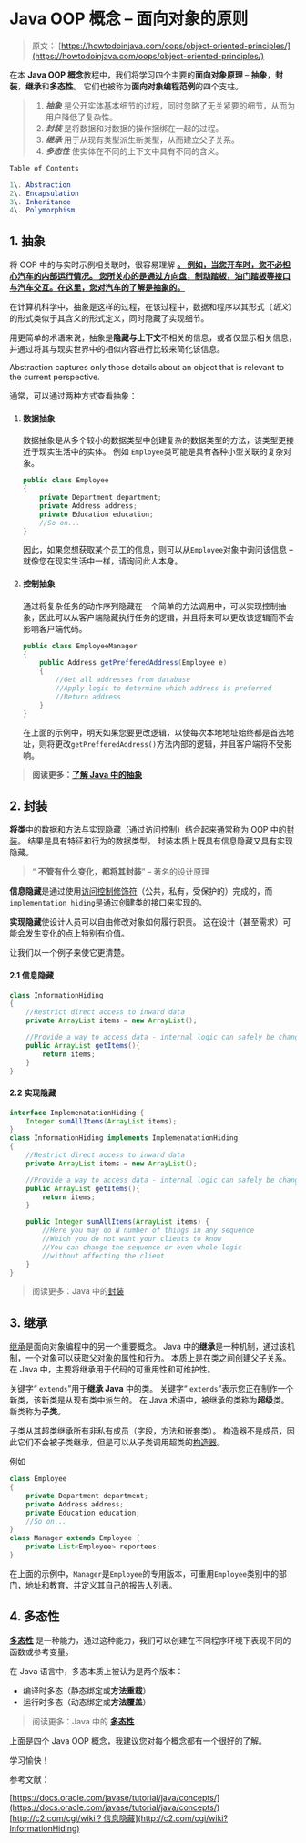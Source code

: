 # Java OOP 概念 – 面向对象的原则

> 原文： [https://howtodoinjava.com/oops/object-oriented-principles/](https://howtodoinjava.com/oops/object-oriented-principles/)

在本 **Java OOP 概念**教程中，我们将学习四个主要的**面向对象原理** – **抽象**，**封装**，**继承**和**多态性**。 它们也被称为**面向对象编程范例**的四个支柱。

> 1.  ***抽象*** 是公开实体基本细节的过程，同时忽略了无关紧要的细节，从而为用户降低了复杂性。
> 2.  ***封装*** 是将数据和对数据的操作捆绑在一起的过程。
> 3.  ***继承*** 用于从现有类型派生新类型，从而建立父子关系。
> 4.  ***多态性*** 使实体在不同的上下文中具有不同的含义。

```java
Table of Contents

1\. Abstraction
2\. Encapsulation
3\. Inheritance
4\. Polymorphism
```

## 1\. 抽象

将 OOP 中的与实时示例相关联时，很容易理解 [**。 例如，当您开车时，您不必担心汽车的内部运行情况。 您所关心的是通过方向盘，制动踏板，油门踏板等接口与汽车交互。在这里，您对汽车的了解是抽象的。**](https://howtodoinjava.com/oops/understanding-abstraction-in-java/)

在计算机科学中，抽象是这样的过程，在该过程中，数据和程序以其形式（*语义*）的形式类似于其含义的形式定义，同时隐藏了实现细节。

用更简单的术语来说，抽象是**隐藏与上下文**不相关的信息，或者仅显示相关信息，并通过将其与现实世界中的相似内容进行比较来简化该信息。

Abstraction captures only those details about an object that is relevant to the current perspective.

通常，可以通过两种方式查看抽象：

1.  #### 数据抽象

    数据抽象是从多个较小的数据类型中创建复杂的数据类型的方法，该类型更接近于现实生活中的实体。 例如 `Employee`类可能是具有各种小型关联的复杂对象。

    ```java
    public class Employee 
    {
        private Department department;
        private Address address;
        private Education education;
        //So on...
    }

    ```

    因此，如果您想获取某个员工的信息，则可以从`Employee`对象中询问该信息 – 就像您在现实生活中一样，请询问此人本身。

2.  #### 控制抽象

    通过将复杂任务的动作序列隐藏在一个简单的方法调用中，可以实现控制抽象，因此可以从客户端隐藏执行任务的逻辑，并且将来可以更改该逻辑而不会影响客户端代码。

    ```java
    public class EmployeeManager
    {
        public Address getPrefferedAddress(Employee e)
        {
            //Get all addresses from database 
            //Apply logic to determine which address is preferred
            //Return address
        }
    }

    ```

    在上面的示例中，明天如果您要更改逻辑，以使每次本地地址始终都是首选地址，则将更改`getPrefferedAddress()`方法内部的逻辑，并且客户端将不受影响。

> **阅读更多：[了解 Java 中的抽象](//howtodoinjava.com/object-oriented/understanding-abstraction-in-java/)**

## 2\. 封装

**将类**中的数据和方法与实现隐藏（通过访问控制）结合起来通常称为 OOP 中的[封装](https://howtodoinjava.com/oops/encapsulation-in-java-and-its-relation-with-abstraction/)。 结果是具有特征和行为的数据类型。 封装本质上既具有信息隐藏又具有实现隐藏。

> “ **不管有什么变化，都将其封装**” – 著名的设计原理

**信息隐藏**是通过使用[访问控制修饰符](https://howtodoinjava.com/oops/java-access-modifiers/)（公共，私有，受保护的）完成的，而`implementation hiding`是通过创建类的接口来实现的。

**实现隐藏**使设计人员可以自由修改对象如何履行职责。 这在设计（甚至需求）可能会发生变化的点上特别有价值。

让我们以一个例子来使它更清楚。

#### 2.1 信息隐藏

```java
class InformationHiding 
{
    //Restrict direct access to inward data
    private ArrayList items = new ArrayList();

    //Provide a way to access data - internal logic can safely be changed in future
    public ArrayList getItems(){
        return items;
    }
}

```

#### 2.2 实现隐藏

```java
interface ImplemenatationHiding {
    Integer sumAllItems(ArrayList items);
}
class InformationHiding implements ImplemenatationHiding
{
    //Restrict direct access to inward data
    private ArrayList items = new ArrayList();

    //Provide a way to access data - internal logic can safely be changed in future
    public ArrayList getItems(){
        return items;
    }

    public Integer sumAllItems(ArrayList items) {
        //Here you may do N number of things in any sequence
        //Which you do not want your clients to know
        //You can change the sequence or even whole logic
        //without affecting the client
    }
}

```

> 阅读更多：Java 中的[封装](//howtodoinjava.com/object-oriented/encapsulation-in-java-and-its-relation-with-abstraction/)

## 3\. 继承

[继承](https://howtodoinjava.com/oops/java-inheritance/)是面向对象编程中的另一个重要概念。 Java 中的**继承**是一种机制，通过该机制，一个对象可以获取父对象的属性和行为。 本质上是在类之间创建父子关系。 在 Java 中，主要将继承用于代码的可重用性和可维护性。

关键字“ `extends`”用于**继承 Java** 中的类。 关键字“ `extends`”表示您正在制作一个新类，该新类是从现有类中派生的。 在 Java 术语中，被继承的类称为**超级**类。 新类称为**子类**。

子类从其超类继承所有非私有成员（字段，方法和嵌套类）。 构造器不是成员，因此它们不会被子类继承，但是可以从子类调用超类的[构造器](https://howtodoinjava.com/oops/java-constructors/)。

例如

```java
class Employee 
{
    private Department department;
    private Address address;
    private Education education;
    //So on...
}
class Manager extends Employee {
    private List<Employee> reportees;
}

```

在上面的示例中，`Manager`是`Employee`的专用版本，可重用`Employee`类别中的部门，地址和教育，并定义其自己的报告人列表。

## 4\. 多态性

[**多态性**](https://howtodoinjava.com/oops/what-is-polymorphism-in-java/) 是一种能力，通过这种能力，我们可以创建在不同程序环境下表现不同的函数或参考变量。

在 Java 语言中，多态本质上被认为是两个版本：

*   编译时多态（静态绑定或**方法重载**）
*   运行时多态（动态绑定或**方法覆盖**）

> 阅读更多：Java 中的 [**多态性**](//howtodoinjava.com/object-oriented/what-is-polymorphism-in-java/)

上面是四个 Java OOP 概念，我建议您对每个概念都有一个很好的了解。

学习愉快！

参考文献：

[https://docs.oracle.com/javase/tutorial/java/concepts/](https://docs.oracle.com/javase/tutorial/java/concepts/)
[http://c2.com/cgi/wiki？信息隐藏](http://c2.com/cgi/wiki?InformationHiding)